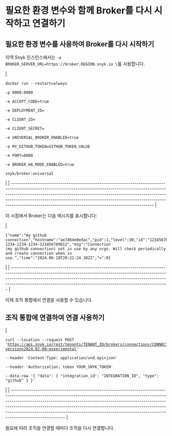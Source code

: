 # 필요한 환경 변수와 함께 Broker를 다시 시작하고 연결하기

## 필요한 환경 변수를 사용하여 Broker를 다시 시작하기 <a href="#restart-your-broker-with-required-environment-variable" id="restart-your-broker-with-required-environment-variable"></a>

지역 Snyk 인스턴스에서는 `-e BROKER_SERVER_URL=https://broker.REGION.snyk.io \`를 사용합니다.

| <pre><code>docker run --restart=always \
    -p 8000:8000 \
    -e ACCEPT_CODE=true \
    -e DEPLOYMENT_ID=<DEPLOYMENTID> \
    -e CLIENT_ID=<CLIENTID> \
    -e CLIENT_SECRET=<CLIENTSECRET> \
    -e UNIVERSAL_BROKER_ENABLED=true \
    -e MY_GITHUB_TOKEN=GITHUB_TOKEN_VALUE \
    -e PORT=8000 \
    -e BROKER_HA_MODE_ENABLED=true \
snyk/broker:universal
</code></pre> |
| --------------------------------------------------------------------------------------------------------------------------------------------------------------------------------------------------------------------------------------------------------------------------------------------------------------------------------------------------------------------------------------------- |

이 시점에서 Broker는 다음 메시지를 표시합니다:

| <pre><code>{"name":"my github connection","hostname":"ae7d64e0edac","pid":1,"level":30,"id":"12345678-1234-1234-1234-123456789012","msg":"Connection (my github connection) not in use by any orgs. Will check periodically and create connection when in use.","time":"2024-06-18T20:21:24.382Z","v":0}
</code></pre> |
| ---------------------------------------------------------------------------------------------------------------------------------------------------------------------------------------------------------------------------------------------------------------------------------------------------------------------- |

이제 조직 통합에서 연결을 사용할 수 있습니다.

## 조직 통합에 연결하여 연결 사용하기 <a href="#id-5-connect-your-org-integration-to-use-a-connection" id="id-5-connect-your-org-integration-to-use-a-connection"></a>

| <pre><code>curl --location --request POST 'https://api.snyk.io/rest/tenants/TENANT_ID/brokers/connections/CONNECTION_ID/orgs/ORG_ID/integration?version=2024-02-08~experimental' \
--header 'Content-Type: application/vnd.api+json' \
--header 'Authorization: token YOUR_SNYK_TOKEN' \
--data-raw '{
    "data": {
                "integration_id": "INTEGRATION_ID",
                "type": "github"
    }
}'
</code></pre> |
| -------------------------------------------------------------------------------------------------------------------------------------------------------------------------------------------------------------------------------------------------------------------------------------------------------------------------------------------------------------------------------------------------------------------------------- |

필요에 따라 조직을 연결할 때마다 조직을 다시 연결합니다.